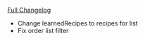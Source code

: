[Full Changelog](https://github.com/BigFootTeam/BFCraftsman/compare/r3...8836a6858d24464bafd8d1fdf43b473a6f1ae21e)

- Change learnedRecipes to recipes for list
- Fix order list filter
